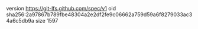 version https://git-lfs.github.com/spec/v1
oid sha256:2a97867b789fbe48304a2e2df2fe9c06662a759d59a6f8279033ac34a6c5db9a
size 1597
